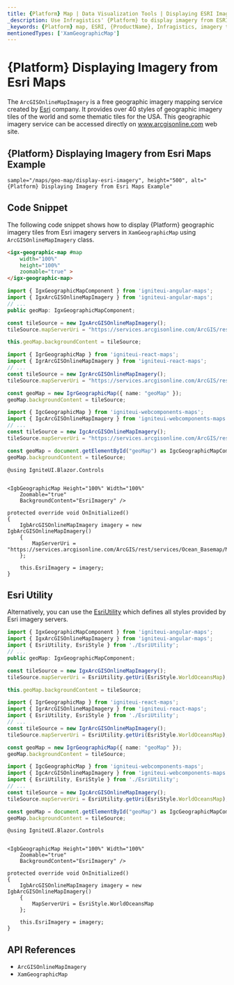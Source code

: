 ```yaml
---
title: {Platform} Map | Data Visualization Tools | Displaying ESRI Imagery |  Infragistics
_description: Use Infragistics' {Platform} to display imagery from ESRI maps. View {ProductName} map tutorials!
_keywords: {Platform} map, ESRI, {ProductName}, Infragistics, imagery tile source, map background
mentionedTypes: ['XamGeographicMap']
---
```

# {Platform} Displaying Imagery from Esri Maps

The `ArcGISOnlineMapImagery` is a free geographic imagery mapping service created by <a href="https://www.esri.com/" target="_blank">Esri</a> company. It provides over 40 styles of geographic imagery tiles of the world and some thematic tiles for the USA. This geographic imagery service can be accessed directly on <a href="https://services.arcgisonline.com/ArcGIS/rest/services" target="_blank">www.arcgisonline.com</a> web site.

## {Platform} Displaying Imagery from Esri Maps Example


`sample="/maps/geo-map/display-esri-imagery", height="500", alt="{Platform} Displaying Imagery from Esri Maps Example"`



<div class="divider--half"></div>

## Code Snippet
The following code snippet shows how to display {Platform} geographic imagery tiles from Esri imagery servers in `XamGeographicMap` using `ArcGISOnlineMapImagery` class.

```html
<igx-geographic-map #map
    width="100%"
    height="100%"
    zoomable="true" >
</igx-geographic-map>
```

```ts
import { IgxGeographicMapComponent } from 'igniteui-angular-maps';
import { IgxArcGISOnlineMapImagery } from 'igniteui-angular-maps';
// ...
public geoMap: IgxGeographicMapComponent;

const tileSource = new IgxArcGISOnlineMapImagery();
tileSource.mapServerUri = "https://services.arcgisonline.com/ArcGIS/rest/services/Ocean_Basemap/MapServer";

this.geoMap.backgroundContent = tileSource;
```

```ts
import { IgrGeographicMap } from 'igniteui-react-maps';
import { IgrArcGISOnlineMapImagery } from 'igniteui-react-maps';
// ...
const tileSource = new IgrArcGISOnlineMapImagery();
tileSource.mapServerUri = "https://services.arcgisonline.com/ArcGIS/rest/services/Ocean_Basemap/MapServer";

const geoMap = new IgrGeographicMap({ name: "geoMap" });
geoMap.backgroundContent = tileSource;
```

```ts
import { IgcGeographicMap } from 'igniteui-webcomponents-maps';
import { IgcArcGISOnlineMapImagery } from 'igniteui-webcomponents-maps';
// ...
const tileSource = new IgcArcGISOnlineMapImagery();
tileSource.mapServerUri = "https://services.arcgisonline.com/ArcGIS/rest/services/Ocean_Basemap/MapServer";

const geoMap = document.getElementById("geoMap") as IgcGeographicMapComponent
geoMap.backgroundContent = tileSource;
```

```razor
@using IgniteUI.Blazor.Controls


<IgbGeographicMap Height="100%" Width="100%"
    Zoomable="true"
    BackgroundContent="EsriImagery" />

protected override void OnInitialized()
{
    IgbArcGISOnlineMapImagery imagery = new IgbArcGISOnlineMapImagery()
    {
        MapServerUri = "https://services.arcgisonline.com/ArcGIS/rest/services/Ocean_Basemap/MapServer"
    };

    this.EsriImagery = imagery;
}
```

## Esri Utility
Alternatively, you can use the [EsriUtility](geo-map-resources-esri.md) which defines all styles provided by Esri imagery servers.

```ts
import { IgxGeographicMapComponent } from 'igniteui-angular-maps';
import { IgxArcGISOnlineMapImagery } from 'igniteui-angular-maps';
import { EsriUtility, EsriStyle } from './EsriUtility';
// ...
public geoMap: IgxGeographicMapComponent;

const tileSource = new IgxArcGISOnlineMapImagery();
tileSource.mapServerUri = EsriUtility.getUri(EsriStyle.WorldOceansMap);

this.geoMap.backgroundContent = tileSource;
```

```ts
import { IgrGeographicMap } from 'igniteui-react-maps';
import { IgrArcGISOnlineMapImagery } from 'igniteui-react-maps';
import { EsriUtility, EsriStyle } from './EsriUtility';
// ...
const tileSource = new IgrArcGISOnlineMapImagery();
tileSource.mapServerUri = EsriUtility.getUri(EsriStyle.WorldOceansMap);

const geoMap = new IgrGeographicMap({ name: "geoMap" });
geoMap.backgroundContent = tileSource;
```

```ts
import { IgcGeographicMap } from 'igniteui-webcomponents-maps';
import { IgcArcGISOnlineMapImagery } from 'igniteui-webcomponents-maps';
import { EsriUtility, EsriStyle } from './EsriUtility';
// ...
const tileSource = new IgcArcGISOnlineMapImagery();
tileSource.mapServerUri = EsriUtility.getUri(EsriStyle.WorldOceansMap);

const geoMap = document.getElementById("geoMap") as IgcGeographicMapComponent
geoMap.backgroundContent = tileSource;
```

```razor
@using IgniteUI.Blazor.Controls


<IgbGeographicMap Height="100%" Width="100%"
    Zoomable="true"
    BackgroundContent="EsriImagery" />

protected override void OnInitialized()
{
    IgbArcGISOnlineMapImagery imagery = new IgbArcGISOnlineMapImagery()
    {
        MapServerUri = EsriStyle.WorldOceansMap
    };

    this.EsriImagery = imagery;
}
```

## API References

 - `ArcGISOnlineMapImagery`
 - `XamGeographicMap`
